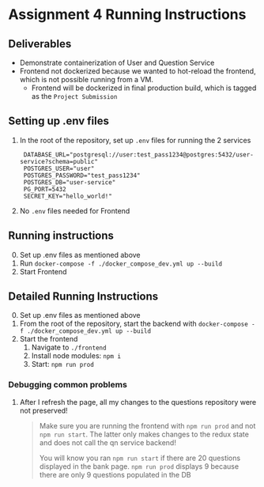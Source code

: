 # Assignment 4 Running Instructions

## Deliverables

- Demonstrate containerization of User and Question Service
- Frontend not dockerized because we wanted to hot-reload the frontend, which is not possible running from a VM.
  - Frontend will be dockerized in final production build, which is tagged as the `Project Submission`

## Setting up .env files
1. In the root of the repository, set up `.env` files for running the 2 services
   ```.env
    DATABASE_URL="postgresql://user:test_pass1234@postgres:5432/user-service?schema=public"
    POSTGRES_USER="user"
    POSTGRES_PASSWORD="test_pass1234"
    POSTGRES_DB="user-service"
    PG_PORT=5432
    SECRET_KEY="hello_world!"
   ```

2. No `.env` files needed for Frontend

## Running instructions
0. Set up .env files as mentioned above
1. Run `docker-compose -f ./docker_compose_dev.yml up --build`
2. Start Frontend

## Detailed Running Instructions
0. Set up .env files as mentioned above
1. From the root of the repository, start the backend with `docker-compose -f ./docker_compose_dev.yml up --build`
2. Start the frontend
   1. Navigate to `./frontend`
   2. Install node modules: `npm i`
   3. Start: `npm run prod`

### Debugging common problems

1. After I refresh the page, all my changes to the questions repository were not preserved!
   > Make sure you are running the frontend with `npm run prod` and not `npm run start`. The latter only makes changes to the redux state and does not call the qn service backend!
   >
   > You will know you ran `npm run start` if there are 20 questions displayed in the bank page. 
   > `npm run prod` displays 9 because there are only 9 questions populated in the DB



